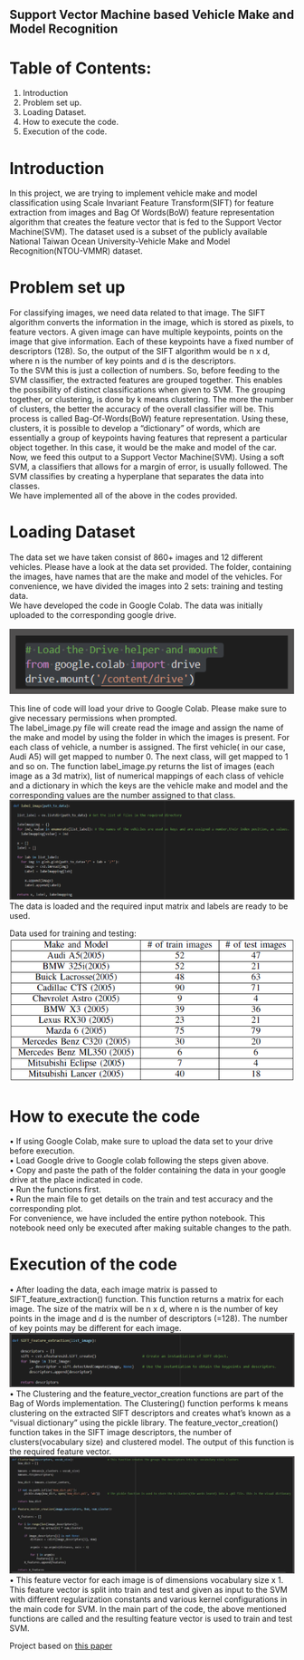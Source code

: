 
## Support Vector Machine based Vehicle Make and Model Recognition  
# Table of Contents:  
1. Introduction  
2. Problem set up.  
3. Loading Dataset.  
4. How to execute the code.  
5. Execution of the code.  
# Introduction  
In this project, we are trying to implement vehicle make and model classification using Scale Invariant Feature Transform(SIFT) for feature extraction from images and Bag Of Words(BoW) feature representation algorithm that creates the feature vector that is fed to the Support Vector Machine(SVM). The dataset used is a subset of the publicly available National Taiwan Ocean University-Vehicle Make and Model Recognition(NTOU-VMMR) dataset.  
# Problem set up  
For classifying images, we need data related to that image. The SIFT algorithm converts the information in the image, which is stored as pixels, to feature vectors. A given image can have multiple keypoints, points on the image that give information. Each of these keypoints have a fixed number of descriptors (128). So, the output of the SIFT algorithm would be n x d, where n is the number of key points and d is the descriptors.  
To the SVM this is just a collection of numbers. So, before feeding to the SVM classifier, the extracted features are grouped together. This enables the possibility of distinct classifications when given to SVM. The grouping together, or clustering, is done by k means clustering. The more the number of clusters, the better the accuracy of the overall classifier will be. This process is called Bag-Of-Words(BoW) feature representation. Using these, clusters, it is possible to develop a “dictionary” of words, which are essentially a group of keypoints having features that represent a particular object together. In this case, it would be the make and model of the car.  
Now, we feed this output to a Support Vector Machine(SVM). Using a soft SVM, a classifiers that allows for a margin of error, is usually followed. The SVM classifies by creating a hyperplane that separates the data into classes.  
We have implemented all of the above in the codes provided.  
# Loading Dataset  
The data set we have taken consist of 860+ images and 12 different vehicles. Please have a look at the data set provided. The folder, containing the images, have names that are the
make and model of the vehicles. For convenience, we have divided the images into 2 sets: training and testing data.  
We have developed the code in Google Colab. The data was initially uploaded to the corresponding google drive.  

![](https://github.com/ksubra01/Make_and_model_Recog/blob/main/load_data.png)
  
This line of code will load your drive to Google Colab. Please make sure to give necessary permissions when prompted.  
The label_image.py file will create read the image and assign the name of the make and model by using the folder in which the images is present. For each class of vehicle, a number is assigned. The first vehicle( in our case, Audi A5) will get mapped to number 0. The next class, will get mapped to 1 and so on. The function label_image.py returns the list of images (each image as a 3d matrix), list of numerical mappings of each class of vehicle and a dictionary in which the keys are the vehicle make and model and the corresponding values are the number assigned to that class. 
![](https://github.com/ksubra01/Make_and_model_Recog/blob/main/pic2.png)
The data is loaded and the required input matrix and labels are ready to be used.  

Data used for training and testing:  
![](https://github.com/ksubra01/Make_and_model_Recog/blob/main/image.png)
# How to execute the code
• If using Google Colab, make sure to upload the data set to your drive before execution.  
• Load Google drive to Google colab following the steps given above.  
• Copy and paste the path of the folder containing the data in your google drive at the place indicated in code.  
• Run the functions first.  
• Run the main file to get details on the train and test accuracy and the corresponding plot.  
For convenience, we have included the entire python notebook. This notebook need only be executed after making suitable changes to the path.  
# Execution of the code  
• After loading the data, each image matrix is passed to SIFT_feature_extraction() function. This function returns a matrix for each image. The size of the matrix will be n x d, where n is the number of key points in the image and d is the number of descriptors (=128). The number of key points may be different for each image.  
![](https://github.com/ksubra01/Make_and_model_Recog/blob/main/pic3.png)
• The Clustering and the feature_vector_creation functions are part of the Bag of Words implementation. The Clustering() function performs k means clustering on the extracted SIFT descriptors and creates what’s known as a “visual dictionary” using the pickle library. The feature_vector_creation() function takes in the SIFT image descriptors, the number of clusters(vocabulary size) and clustered model. The output of this function is the required feature vector.  
![](https://github.com/ksubra01/Make_and_model_Recog/blob/main/pic4.png)
• This feature vector for each image is of dimensions vocabulary size x 1. This feature vector is split into train and test and given as input to the SVM with different regularization constants and various kernel configurations in the main code for SVM. In the main part of the code, the above mentioned functions are called and the resulting feature vector is used to train and test SVM.  

  Project based on [this paper](https://www.researchgate.net/publication/318565053_Support_Vector_Machine_based_Vehicle_Make_and_Model_Recognition_System)
